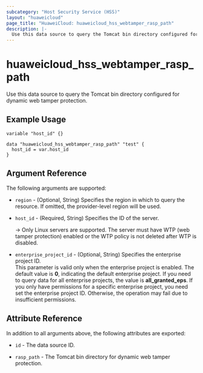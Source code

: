 ```yaml
---
subcategory: "Host Security Service (HSS)"
layout: "huaweicloud"
page_title: "HuaweiCloud: huaweicloud_hss_webtamper_rasp_path"
description: |-
  Use this data source to query the Tomcat bin directory configured for dynamic web tamper protection.
---
```


# huaweicloud_hss_webtamper_rasp_path

Use this data source to query the Tomcat bin directory configured for dynamic web tamper protection.

## Example Usage

```hcl
variable "host_id" {}

data "huaweicloud_hss_webtamper_rasp_path" "test" {
  host_id = var.host_id
}
```

## Argument Reference

The following arguments are supported:

* `region` - (Optional, String) Specifies the region in which to query the resource.
  If omitted, the provider-level region will be used.

* `host_id` - (Required, String) Specifies the ID of the server.

  -> Only Linux servers are supported. The server must have WTP (web tamper protection) enabled or the WTP policy
    is not deleted after WTP is disabled.

* `enterprise_project_id` - (Optional, String) Specifies the enterprise project ID.  
  This parameter is valid only when the enterprise project is enabled.
  The default value is **0**, indicating the default enterprise project.
  If you need to query data for all enterprise projects, the value is **all_granted_eps**.
  If you only have permissions for a specific enterprise project, you need set the enterprise project ID. Otherwise,
  the operation may fail due to insufficient permissions.

## Attribute Reference

In addition to all arguments above, the following attributes are exported:

* `id` - The data source ID.

* `rasp_path` - The Tomcat bin directory for dynamic web tamper protection.
